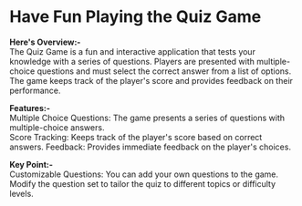 # Have Fun Playing the Quiz Game<br>

**Here's Overview:-** <br>
The Quiz Game is a fun and interactive application that tests your knowledge with a series of questions. Players are presented with multiple-choice questions and must select the correct answer from a list of options. The game keeps track of the player's score and provides feedback on their performance.

**Features:-**<br>
Multiple Choice Questions: The game presents a series of questions with multiple-choice answers.<br>
Score Tracking: Keeps track of the player's score based on correct answers.
Feedback: Provides immediate feedback on the player's choices.

**Key Point:-**<br>
Customizable Questions: You can add your own questions to the game. Modify the question set to tailor the quiz to different topics or difficulty levels.
